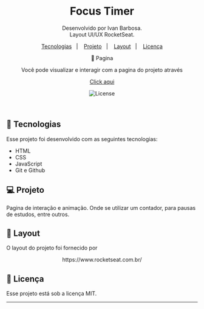 <h1 align="center"> Focus Timer </h1>

<p align="center">
Desenvolvido por Ivan Barbosa.<br>
Layout UI/UX RocketSeat.
</p>

<p align="center">
  <a href="#-tecnologias">Tecnologias</a>&nbsp;&nbsp;&nbsp;|&nbsp;&nbsp;&nbsp;
  <a href="#-projeto">Projeto</a>&nbsp;&nbsp;&nbsp;|&nbsp;&nbsp;&nbsp;
  <a href="#-layout">Layout</a>&nbsp;&nbsp;&nbsp;|&nbsp;&nbsp;&nbsp;
  <a href="#memo-licença">Licença</a>
</p>
<p align="center">
🔖 Pagina
</p>

<p align="center">
Você pode visualizar e interagir com a pagina do projeto através 
</p>

<p align="center">
<a href="https://ivanbs14.github.io/Focus_Timer/">Click aqui </a>
</p>

<p align="center">
  <img alt="License" src="./capa/Captura de Tela 2023-02-27 às 16.33.09.png">

</p>

<br>

## 🚀 Tecnologias

Esse projeto foi desenvolvido com as seguintes tecnologias:

- HTML
- CSS
- JavaScript
- Git e Github

## 💻 Projeto

Pagina de interação e animação. Onde se utilizar um contador, para pausas de estudos, entre outros.

## 🔖 Layout

O layout do projeto foi fornecido por
<p align="center">
https://www.rocketseat.com.br/
</p>

## :memo: Licença

Esse projeto está sob a licença MIT.

---

